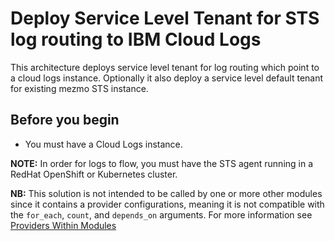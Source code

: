 # Deploy Service Level Tenant for STS log routing to IBM Cloud Logs

This architecture deploys service level tenant for log routing which point to a cloud logs instance. Optionally it also deploy a service level default tenant for existing mezmo STS instance.

## Before you begin

* You must have a Cloud Logs instance.

**NOTE:** In order for logs to flow, you must have the STS agent running in a RedHat OpenShift or Kubernetes cluster.

**NB:** This solution is not intended to be called by one or more other modules since it contains a provider configurations, meaning it is not compatible with the `for_each`, `count`, and `depends_on` arguments. For more information see [Providers Within Modules](https://developer.hashicorp.com/terraform/language/modules/develop/providers)
